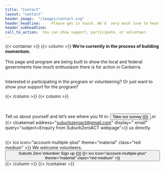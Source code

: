 ```yaml
---
title: "Contact"
layout: "contact"
header_image:  "/images/contact.svg"
header_headline:     Please get in touch. We'd  very much love to hear from you via the survey, email or the contact form below.
header_subheadline: 
call_to_action:  You can show support, participate, or volunteer.
---
```

 
 
 
 {{< container >}}
{{< column >}}
<b> We’re currently in the process of building momentum.</b> <br><br>
 This page and program are being built to show the local and federal governments how much enthusiasm there is for action in Canberra. <br><br>

 Interested in participating in the program or volunteering?  Or just want to show your support for the program? 

{{< /column >}}
{{< column >}}

<br><br>
Tell us about yourself and let’s see where you fit in:     <a href="https://surveymonkey.com/r/electrifyACT"><button  >Take our survey  {{<ico notebook>}}</button> </a> or  {{< cloakemail address="suburbzeroact@gmail.com" display=" email" query="subject=Enquiry from SuburbZeroACT webpage">}} us directly.<br><br>
 
 {{< ico icon="account-multiple-plus" theme="material" class="red medium" >}}
We welcome volunteers.  <a href="https://www.surveymonkey.com/r/SZVolunteer"><button  >
Suburb Zero Volunteer Sign up {{<ico notebook>}} {{< ico icon="account-multiple-plus" theme="material" class="red medium" >}}</button> </a> 
{{< /column >}}
{{< /container >}}


